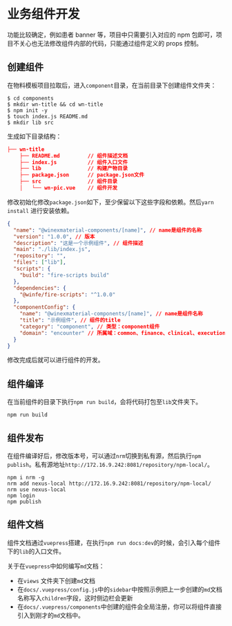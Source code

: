 # 业务组件开发

功能比较确定，例如患者 banner 等，项目中只需要引入对应的 npm 包即可，项目不关心也无法修改组件内部的代码，只能通过组件定义的 props 控制。

## 创建组件

在物料模板项目拉取后，进入`component`目录，在当前目录下创建组件文件夹：

```basic
$ cd components
$ mkdir wn-title && cd wn-title
$ npm init -y
$ touch index.js README.md
$ mkdir lib src
```

生成如下目录结构：

```json
├── wn-title
    ├── README.md         // 组件描述文档
    ├── index.js          // 组件入口文件
    ├── lib               // 构建产物目录
    ├── package.json      // package.json文件
    ├── src               // 组件目录
    │   └── wn-pic.vue    // 组件开发
```

修改初始化修改`package.json`如下，至少保留以下这些字段和依赖。然后`yarn install` 进行安装依赖。

```json
{
  "name": "@winexmaterial-components/[name]", // name是组件的名称
  "version": "1.0.0", // 版本
  "description": "这是一个示例组件", // 组件描述
  "main": "./lib/index.js",
  "repository": "",
  "files": ["lib"],
  "scripts": {
    "build": "fire-scripts build"
  },
  "dependencies": {
    "@winfe/fire-scripts": "^1.0.0"
  },
  "componentConfig": {
    "name": "@winexmaterial-components/[name]", // name是组件名称
    "title": "示例组件", // 组件的title
    "category": "component", // 类型：component组件
    "domain": "encounter" // 所属域：common、finance、clinical、execution、person、encouter、record、knowledge、material
  }
}
```

修改完成后就可以进行组件的开发。

## 组件编译

在当前组件的目录下执行`npm run build`，会将代码打包至`lib`文件夹下。

```
npm run build
```

## 组件发布

在组件编译好后，修改版本号，可以通过`nrm`切换到私有源，然后执行`npm publish`。私有源地址`http://172.16.9.242:8081/repository/npm-local/`。

```
npm i nrm -g
nrm add nexus-local http://172.16.9.242:8081/repository/npm-local/
nrm use nexus-local
npm login
npm publish
```

## 组件文档

组件文档通过`vuepress`搭建，在执行`npm run docs:dev`的时候，会引入每个组件下的`lib`的入口文件。

关于在`vuepress`中如何编写`md`文档：

- 在`views` 文件夹下创建`md`文档
- 在`docs/.vuepress/config.js`中的`sidebar`中按照示例把上一步创建的`md`文档名称写入`children`字段，这时侧边栏会更新
- 在`docs/.vuepress/components`中创建的组件会全局注册，你可以将组件直接引入到刚才的`md`文档中。
